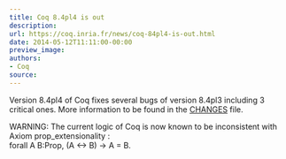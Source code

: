 ```yaml
---
title: Coq 8.4pl4 is out
description:
url: https://coq.inria.fr/news/coq-84pl4-is-out.html
date: 2014-05-12T11:11:00-00:00
preview_image:
authors:
- Coq
source:
---
```



<p>Version 8.4pl4 of Coq fixes several bugs of version 8.4pl3 including 3 critical ones. More information to be found in the <a href="https://coq-distrib.s3-website.fr-par.scw.cloud/V8.4pl4/CHANGES">CHANGES</a> file.</p>
<p>WARNING: The current logic of Coq is now known to be inconsistent with Axiom prop_extensionality :<br>
forall A B:Prop, (A &lt;-&gt; B) -&gt; A = B.</p>

 

